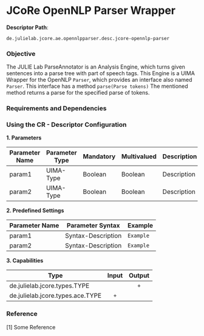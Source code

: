 # JCoRe OpenNLP Parser Wrapper

**Descriptor Path**:
```
de.julielab.jcore.ae.opennlpparser.desc.jcore-opennlp-parser
```

### Objective
The JULIE Lab ParseAnnotator is an Analysis Engine, which turns given sentences into a parse tree with part of speech tags. This Engine is a UIMA Wrapper for the OpenNLP `Parser`, which provides an interface also named `Parser`. This interface has a method `parse(Parse tokens)` The mentioned method returns a parse for the specified parse of tokens. 

### Requirements and Dependencies

### Using the CR - Descriptor Configuration

**1. Parameters**

| Parameter Name | Parameter Type | Mandatory | Multivalued | Description |
|----------------|----------------|-----------|-------------|-------------|
| param1 | UIMA-Type | Boolean | Boolean | Description |
| param2 | UIMA-Type | Boolean | Boolean | Description |

**2. Predefined Settings**

| Parameter Name | Parameter Syntax | Example |
|----------------|------------------|---------|
| param1 | Syntax-Description | `Example` |
| param2 | Syntax-Description | `Example` |

**3. Capabilities**

| Type | Input | Output |
|------|:-----:|:------:|
| de.julielab.jcore.types.TYPE |  | `+` |
| de.julielab.jcore.types.ace.TYPE | `+` |  |

### Reference
[1] Some Reference
